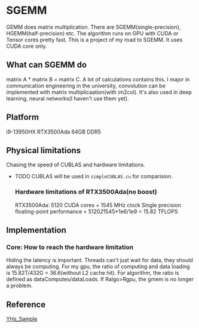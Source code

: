 # SGEMM
  GEMM does matrix multiplication. There are SGEMM(single-precision), HGEMM(half-precision) etc. The algorithm runs on GPU with CUDA or Tensor cores pretty fast. 
  This is a project of my road to SGEMM. It uses CUDA core only. 
## What can SGEMM do
  matrix A * matrix B = matrix C. A lot of calculations contains this. I major in communication engineering in the university, convolution can be implemented with matrix multiplicaation(with im2col). It's also used in deep learning, neural networks(I haven't use them yet).
## Platform
  i9-13950HX
  RTX3500Ada
  64GB DDR5
## Physical limitations
  Chasing the speed of CUBLAS and hardware limitations. 
  - TODO
  CUBLAS will be used in `simpleCUBLAS.cu` for comparision.
    ### Hardware limitations of RTX3500Ada(no boost)
      RTX3500Ada: 5120 CUDA cores + 1545 MHz clock
      Single precision floating-point performance = 5120*2*1545*1e6/1e9 = 15.82 TFLOPS
## Implementation
### Core: How to reach the hardware limitation
  Hiding the latency is important. Threads can't just wait for data, they should always be computing.
  For my gpu, the ratio of computing and data loading is 15.82T/432G = 36.6(without L2 cache hit).
  For algorithm, the ratio is defined as dataComputes/dataLoads.
  If Ralgo>Rgpu, the gmem is no longer a problem.
      
## Reference
  [YHs_Sample](https://github.com/Yinghan-Li/YHs_Sample/tree/master)
